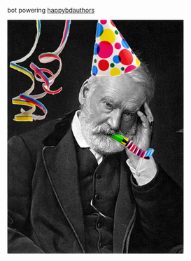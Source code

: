 bot powering [happybdauthors](https://twitter.com/happybdauthors)

![Victor_Hugo_HAPPY_BIRTHDAY](/Victor_Hugo_HAPPY_BIRTHDAY.png)

